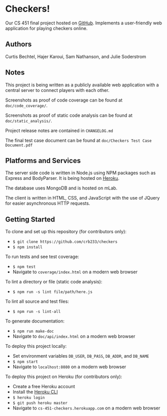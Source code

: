 # Checkers!

Our CS 451 final project hosted on [GitHub](https://github.com/crb233/checkers).
Implements a user-friendly web application for playing checkers online.



## Authors

Curtis Bechtel, Hajer Karoui, Sam Nathanson, and Julie Soderstrom



## Notes

This project is being written as a publicly available web application with a
central server to connect players with each other.

Screenshots as proof of code coverage can be found at `doc/code_coverage/`.

Screenshots as proof of static code analysis can be found at
`doc/static_analysis/`.

Project release notes are contained in `CHANGELOG.md`

The final test case document can be found at
`doc/Checkers Test Case Document.pdf`



## Platforms and Services

The server side code is written in Node.js using NPM packages such as Express
and BodyParser. It is being hosted on [Heroku](cs-451-checkers.herokuapp.com).

The database uses MongoDB and is hosted on mLab.

The client is written in HTML, CSS, and JavaScript with the use of JQuery for
easier asynchronous HTTP requests.



## Getting Started

To clone and set up this repository (for contributors only):
- `$ git clone https://github.com/crb233/checkers`
- `$ npm install`

To run tests and see test coverage:
- `$ npm test`
- Navigate to `coverage/index.html` on a modern web browser

To lint a directory or file (static code analysis):
- `$ npm run -s lint file/path/here.js`

To lint all source and test files:
- `$ npm run -s lint-all`

To generate documentation:
- `$ npm run make-doc`
- Navigate to `doc/api/index.html` on a modern web browser

To deploy this project locally:
- Set environment variables `DB_USER`, `DB_PASS`, `DB_ADDR`, and `DB_NAME`
- `$ npm start`
- Navigate to `localhost:8080` on a modern web browser

To deploy this project on Heroku (for contributors only):
- Create a free Heroku account
- Install the [Heroku CLI](https://devcenter.heroku.com/articles/heroku-cli#download-and-install)
- `$ heroku login`
- `$ git push heroku master`
- Navigate to `cs-451-checkers.herokuapp.com` on a modern web browser
